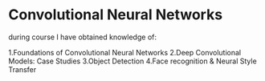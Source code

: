 # Convolutional Neural Networks

during course I have obtained knowledge of:

1.Foundations of Convolutional Neural Networks
2.Deep Convolutional Models: Case Studies
3.Object Detection
4.Face recognition & Neural Style Transfer
